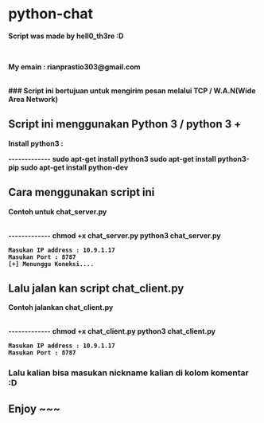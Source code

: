# python-chat
<p><b>Script was made by hell0_th3re :D<b><p>
<br>
<p><b>My emain : rianprastio303@gmail.com<b><p>
<br>
### Script ini bertujuan untuk mengirim pesan melalui TCP / W.A.N(Wide Area Network)

## Script ini menggunakan Python 3 / python 3 +
<p>Install python3 :<p>
-------------
    sudo apt-get install python3
    sudo apt-get install python3-pip
    sudo apt-get install python-dev

## Cara menggunakan script ini
<p><b>Contoh untuk chat_server.py<b><p>
<br>
-------------
    chmod +x chat_server.py
    python3 chat_server.py
    
    Masukan IP address : 10.9.1.17
    Masukan Port : 8787
    [+] Menunggu Koneksi....

## Lalu jalan kan script chat_client.py
<p><b>Contoh jalankan chat_client.py<b><p>
<br>
-------------
    chmod +x chat_client.py
    python3 chat_client.py
    
    Masukan IP address : 10.9.1.17
    Masukan Port : 8787

### Lalu kalian bisa masukan nickname kalian di kolom komentar :D

## Enjoy ~~~
